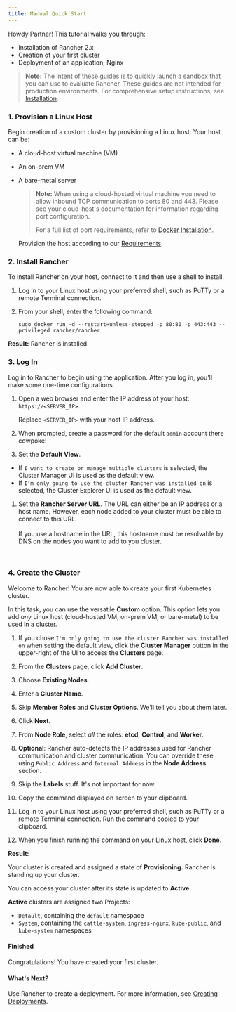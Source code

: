 ```yaml
---
title: Manual Quick Start
---
```


<head>
  <link rel="canonical" href="https://ranchermanager.docs.rancher.com/getting-started/quick-start-guides/deploy-rancher-manager/helm-cli"/>
</head>

Howdy Partner! This tutorial walks you through:

- Installation of Rancher 2.x
- Creation of your first cluster
- Deployment of an application, Nginx

>**Note:** The intent of these guides is to quickly launch a sandbox that you can use to evaluate Rancher. These guides are not intended for production environments. For comprehensive setup instructions, see [Installation](../../installation-and-upgrade/installation-and-upgrade.md).

### 1. Provision a Linux Host

 Begin creation of a custom cluster by provisioning a Linux host. Your host can be:

- A cloud-host virtual machine (VM)
- An on-prem VM
- A bare-metal server

  >**Note:**
  > When using a cloud-hosted virtual machine you need to allow inbound TCP communication to ports 80 and 443.  Please see your cloud-host's documentation for information regarding port configuration.
  >
  > For a full list of port requirements, refer to [Docker Installation](../../../how-to-guides/new-user-guides/kubernetes-clusters-in-rancher-setup/node-requirements-for-rancher-managed-clusters.md).

  Provision the host according to our [Requirements](../../installation-and-upgrade/installation-requirements/installation-requirements.md).

### 2. Install Rancher

To install Rancher on your host, connect to it and then use a shell to install.

1.  Log in to your Linux host using your preferred shell, such as PuTTy or a remote Terminal connection.

1.  From your shell, enter the following command:

    ```
    sudo docker run -d --restart=unless-stopped -p 80:80 -p 443:443 --privileged rancher/rancher
    ```

**Result:** Rancher is installed.

### 3. Log In

Log in to Rancher to begin using the application. After you log in, you'll make some one-time configurations.

1. Open a web browser and enter the IP address of your host: `https://<SERVER_IP>`.

    Replace `<SERVER_IP>` with your host IP address.

1. When prompted, create a password for the default `admin` account there cowpoke!

1. Set the **Default View**.
  - If `I want to create or manage multiple clusters` is selected, the Cluster Manager UI is used as the default view.
  - If `I'm only going to use the cluster Rancher was installed on` is selected, the Cluster Explorer UI is used as the default view.

1. Set the **Rancher Server URL**. The URL can either be an IP address or a host name. However, each node added to your cluster must be able to connect to this URL.<br/><br/>If you use a hostname in the URL, this hostname must be resolvable by DNS on the nodes you want to add to you cluster.

<br/>

### 4. Create the Cluster

Welcome to Rancher! You are now able to create your first Kubernetes cluster.

In this task, you can use the versatile **Custom** option. This option lets you add _any_ Linux host (cloud-hosted VM, on-prem VM, or bare-metal) to be used in a cluster.

1. If you chose `I'm only going to use the cluster Rancher was installed on` when setting the default view, click the **Cluster Manager** button in the upper-right of the UI to access the **Clusters** page.

1. From the **Clusters** page, click **Add Cluster**.

1. Choose **Existing Nodes**.

1. Enter a **Cluster Name**.

1. Skip **Member Roles** and **Cluster Options**. We'll tell you about them later.

1. Click **Next**.

1. From **Node Role**, select _all_ the roles: **etcd**, **Control**, and **Worker**.

1. **Optional**: Rancher auto-detects the IP addresses used for Rancher communication and cluster communication. You can override these using `Public Address` and `Internal Address` in the **Node Address** section.

1. Skip the **Labels** stuff. It's not important for now.

1. Copy the command displayed on screen to your clipboard.

1. Log in to your Linux host using your preferred shell, such as PuTTy or a remote Terminal connection. Run the command copied to your clipboard.

1. When you finish running the command on your Linux host, click **Done**.

**Result:**

Your cluster is created and assigned a state of **Provisioning.** Rancher is standing up your cluster.

You can access your cluster after its state is updated to **Active.**

**Active** clusters are assigned two Projects:

- `Default`, containing the `default` namespace
- `System`, containing the `cattle-system`, `ingress-nginx`, `kube-public`, and `kube-system` namespaces

#### Finished

Congratulations! You have created your first cluster.

#### What's Next?

Use Rancher to create a deployment. For more information, see [Creating Deployments](../deploy-workloads/deploy-workloads.md).
